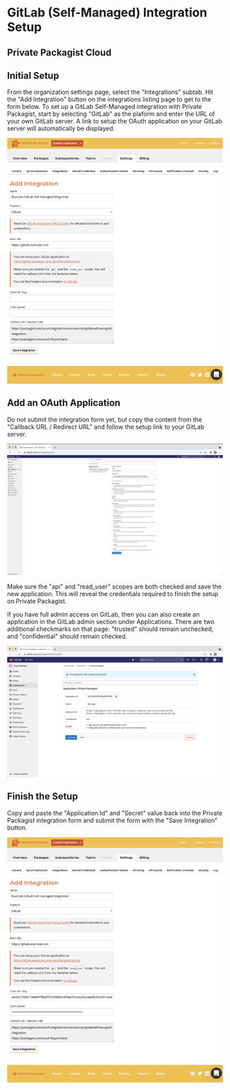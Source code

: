 # GitLab (Self-Managed) Integration Setup
## Private Packagist Cloud

## Initial Setup

From the organization settings page, select the "Integrations" subtab. Hit the "Add Integration" button on the integrations listing page to get to the form below.
To set up a GitLab Self-Managed integration with Private Packagist, start by selecting "GitLab" as the plaform and enter the URL of your own GitLab server. A link to setup the OAuth application on your GitLab server will automatically be displayed.

![Packagist Setup](/Resources/public/img/docs/integration-setup/cloud/gitlab-self-managed-01-packagist-setup.png)

## Add an OAuth Application

Do not submit the integration form yet, but copy the content from the "Callback URL / Redirect URL" and follow the setup link to your GitLab server.

![GitLab Form](/Resources/public/img/docs/integration-setup/gitlab-02-gitlab-form.png)

Make sure the "api" and "read_user" scopes are both checked and save the new application. This will reveal the credentials required to finish the setup on Private Packagist.

If you have full admin access on GitLab, then you can also create an application in the GitLab admin section under Applications.
There are two additional checkmarks on that page: "trusted" should remain unchecked, and "confidential" should remain checked.

![GitLab Credentials](/Resources/public/img/docs/integration-setup/gitlab-03-gitlab-credentials.png)

## Finish the Setup

Copy and paste the "Application Id" and "Secret" value back into the Private Packagist integration form and submit the form with the "Save Integration" button.

![GitLab Credentials](/Resources/public/img/docs/integration-setup/cloud/gitlab-self-managed-04-packagist-form.png)
